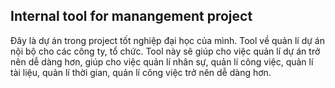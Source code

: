 ## Internal tool for manangement project

Đây là dự án trong project tốt nghiệp đại học của mình. Tool về quản lí dự án nội bộ cho các công ty, tổ chức. Tool này sẽ giúp cho việc quản lí dự án trở nên dễ dàng hơn, giúp cho việc quản lí nhân sự, quản lí công việc, quản lí tài liệu, quản lí thời gian, quản lí công việc trở nên dễ dàng hơn.
